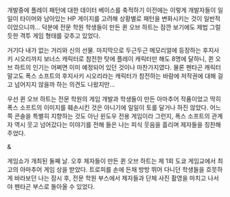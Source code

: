 개발중에 플레이 패턴에 대한 데이터 베이스를 축적하기 이전에는 이렇게 개발자들이 일일이 타이머와 남아있는 HP 게이지를 고려해 상황별로 패턴을 변화시키는 것이 일반적이었으니까... 
덕분에 전문 학원 학생들이 만든 퀸 오브 하트는 잠깐 보기에도 제법 그럴 듯한 격투 게임 형태를 갖추고 있었다. 

거기다 내가 없는 거리와 신의 선물. 마지막으로 두근두근 메모리얼에 등장하는 후지사키 시오리까지 보너스 캐릭터로 참전한 탓에 플레이 캐릭터만 해도 8명에 달하니, 퀸 오브 하트의 인기는 어쩌면 이미 예정되어 있던 것이나 마찬가지였다. 
물론 펜타곤 캐릭터 말고도 폭스 소프트의 후지사키 시오리라는 캐릭터가 참전하는 바람에 저작권에 대해 걸고 넘어지지 않을까 하는 의견도 나왔지만... 

우선 퀸 오브 하트는 전문 학원의 게임 개발과 학생들이 만든 아마추어 작품이었고 딱히 폭스 소프트의 이미지를 훼손시킨 것은 아니기에 일일이 토를 달거나 하진 않았다. 
어느쪽 콘솔을 특별히 지향하는 것도 아닌 윈도우 전용 게임이라 그런지, 폭스 소프트의 관계자 역시 웃고 넘어갔다는 이야기를 전해 들은 나는 피식 웃음을 흘리며 제자들을 칭찬해주었다. 

& 

게임쇼가 개최된 둘째 날. 오후 
제자들이 만든 퀸 오브 하트는 제 1회 도쿄 게임교에서 최고의 아마추어 게임 상을 받았다. 
트로피를 손에 든채 방방 뛰어 다니던 학생들을 흐뭇하게 바라보던 나는 잠시 후, 전문 학원 부스에서 제자들과 단체 사진 촬영을 마치고 나서야 펜타곤 부스로 돌아올 수 있었다. 